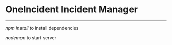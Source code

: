 <h1>OneIncident Incident Manager</h1>

<hr>

<p><i>npm install</i> to install dependencies</p>
<p><i>nodemon</i> to start server<p>

